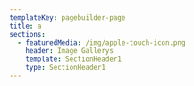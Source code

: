 ```yaml
---
templateKey: pagebuilder-page
title: a
sections:
  - featuredMedia: /img/apple-touch-icon.png
    header: Image Gallerys
    template: SectionHeader1
    type: SectionHeader1
---
```


